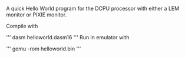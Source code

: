A quick Hello World program for the DCPU processor with either a LEM monitor or PIXIE monitor.

Compile with

'''
dasm helloworld.dasm16
'''
Run in emulator with

'''
gemu -rom helloworld.bin
'''
